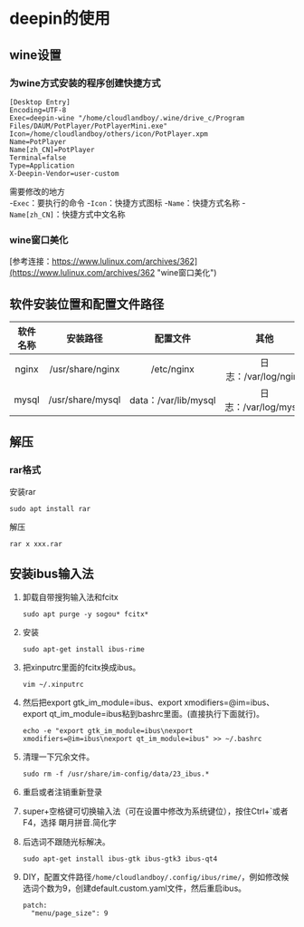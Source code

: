 # deepin的使用

## wine设置

### 为wine方式安装的程序创建快捷方式

```properties
[Desktop Entry]
Encoding=UTF-8
Exec=deepin-wine "/home/cloudlandboy/.wine/drive_c/Program Files/DAUM/PotPlayer/PotPlayerMini.exe"
Icon=/home/cloudlandboy/others/icon/PotPlayer.xpm
Name=PotPlayer
Name[zh_CN]=PotPlayer
Terminal=false
Type=Application
X-Deepin-Vendor=user-custom

```
需要修改的地方  
-`Exec`：要执行的命令
-`Icon`：快捷方式图标
-`Name`：快捷方式名称
-`Name[zh_CN]`：快捷方式中文名称

### wine窗口美化

[参考连接：https://www.lulinux.com/archives/362](https://www.lulinux.com/archives/362 "wine窗口美化")

## 软件安装位置和配置文件路径

| 软件名称 |     安装路径     |       配置文件       |         其他         |
| :------: | :--------------: | :------------------: | :------------------: |
|  nginx   | /usr/share/nginx |      /etc/nginx      | 日志：/var/log/nginx |
|  mysql   | /usr/share/mysql | data：/var/lib/mysql | 日志：/var/log/mysql |

## 解压

### rar格式

安装rar

```shell
sudo apt install rar
```

解压

```shell
rar x xxx.rar
```

## 安装ibus输入法

1. 卸载自带搜狗输入法和fcitx

   ```shell
   sudo apt purge -y sogou* fcitx*
   ```

2. 安装

   ```shell
   sudo apt-get install ibus-rime
   ```

3. 把xinputrc里面的fcitx换成ibus。

   ```shell
   vim ~/.xinputrc
   ```

4. 然后把export gtk_im_module=ibus、export xmodifiers=@im=ibus、export qt_im_module=ibus粘到bashrc里面。(直接执行下面就行)。

   ```shell
   echo -e "export gtk_im_module=ibus\nexport xmodifiers=@im=ibus\nexport qt_im_module=ibus" >> ~/.bashrc
   ```

5. 清理一下冗余文件。

   ```shell
   sudo rm -f /usr/share/im-config/data/23_ibus.*
   ```

6. 重启或者注销重新登录

7. super+空格键可切换输入法（可在设置中修改为系统键位），按住Ctrl+`或者F4，选择 朙月拼音.简化字

8. 后选词不跟随光标解决。

   ```shell
   sudo apt-get install ibus-gtk ibus-gtk3 ibus-qt4
   ```

9. DIY，配置文件路径`/home/cloudlandboy/.config/ibus/rime/`，例如修改候选词个数为9，创建default.custom.yaml文件，然后重启ibus。

   ```shell
   patch:
     "menu/page_size": 9
   ```



